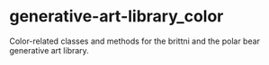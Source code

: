 # generative-art-library_color
Color-related classes and methods for the brittni and the polar bear generative art library.
